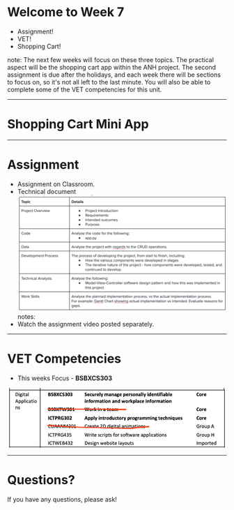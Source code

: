 # Welcome to Week 7

- Assignment!
- VET!
- Shopping Cart!

note: The next few weeks will focus on these three topics. The practical aspect will be the shopping cart app within the ANH project. 
The second assignment is due after the holidays, and each week there will be sections to focus on, so it's not all left to the last minute.
You will also be able to complete some of the VET competencies for this unit.

---
# Shopping Cart Mini App


---
# Assignment
- Assignment on Classroom.
- Technical document
![assessment2Topics](/WebDev/2-Digital-Applications/_topics/_images/assessment2Topics.png)
notes:
- Watch the assignment video posted separately.

---

# VET Competencies

- This weeks Focus - **BSBXCS303**

![digitalApplicationsVETCompetencies](/WebDev/2-Digital-Applications/_topics/_images/digitalApplicationsVETCompetencies.png)

---

# Questions?

If you have any questions, please ask!